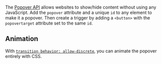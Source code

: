 The [Popover API](https://developer.mozilla.org/en-US/docs/Web/API/Popover_API) allows websites to show/hide content without using any JavaScript. Add the `popover` attribute and a unique `id` to any element to make it a popover. Then create a trigger by adding a `<button>` with the `popovertarget` attribute set to the same `id`.

## Animation

With [`transition behavior: allow-discrete`](https://tailwindcss.com/docs/transition-behavior#basic-example), you can animate the popover entirely with CSS.
